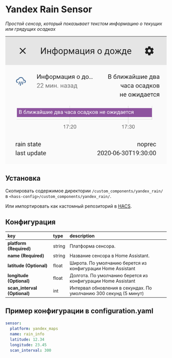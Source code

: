 # Yandex Rain Sensor

_Простой сенсор, который показывает текстом информацию о текущих или грядущих осадках_

![example][example1]

## Установка

Скопировать содержимое директории `/custom_components/yandex_rain/` в `<hass-config>/custom_components/yandex_rain/`.

Или импортировать как кастомный репозиторий в [HACS](https://hacs.xyz/docs/faq/custom_repositories/).


## Конфигурация
  
key | type | description  
:--- | :--- | :---  
**platform (Required)** | string | Платформа сенсора.
**name (Required)** | string | Название сенсора в Home Assistant.
**latitude (Optional)** | float | Широта. По умолчанию берется из конфигурации Home Assistant
**longitude (Optional)** | float | Долгота. По умолчанию берется из конфигурации Home Assistant
**scan_interval (Optional)** | int | Интервал обновления в секундах. По умолчанию 300 секунд (5 минут)


## Пример конфигурации в configuration.yaml

```yaml
sensor:
  platform: yandex_maps
  name: rain_info
  latitude: 12.34
  longitude: 23.45
  scan_interval: 300
```


[example1]: images/example1.png
